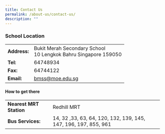 ```yaml
---
title: Contact Us
permalink: /about-us/contact-us/
description: ""
---
```



### School Location

|  |  |
|---|---|
| **Address:** | Bukit Merah Secondary School<br>10 Lengkok Bahru Singapore 159050 |
| **Tel:** | 64748934 |
| **Fax:** | 64744122 |
| **Email:** | bmss@moe.edu.sg |

#### How to get there

|  |  |
|---|---|
| **Nearest MRT Station** | Redhill MRT |
| **Bus Services:** | 14, 32 ,33, 63, 64, 120, 132, 139, 145, 147, 196, 197, 855, 961 |
